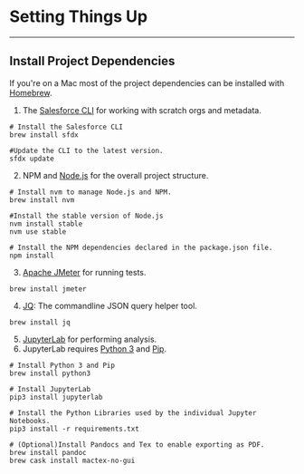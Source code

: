 # Setting Things Up

---

## Install Project Dependencies

If you're on a Mac most of the project dependencies can be installed with [Homebrew](https://brew.sh/).

1. The [Salesforce CLI](https://developer.salesforce.com/tools/sfdxcli) for working with scratch orgs and metadata.

```shell
# Install the Salesforce CLI
brew install sfdx

#Update the CLI to the latest version.
sfdx update
```

2. NPM and [Node.js](https://nodejs.org/en/download/) for the overall project structure.

```shell
# Install nvm to manage Node.js and NPM.
brew install nvm

#Install the stable version of Node.js
nvm install stable
nvm use stable

# Install the NPM dependencies declared in the package.json file.
npm install
```

3. [Apache JMeter](https://jmeter.apache.org/) for running tests.

```shell
brew install jmeter
```

4. [JQ](https://stedolan.github.io/jq/): The commandline JSON query helper tool.

```shell
brew install jq
```

5. [JupyterLab](https://jupyter.org/) for performing analysis.
6. JupyterLab requires [Python 3](https://www.python.org/) and [Pip](https://pip.pypa.io/en/stable/).

```shell
# Install Python 3 and Pip
brew install python3

# Install JupyterLab
pip3 install jupyterlab

# Install the Python Libraries used by the individual Jupyter Notebooks.
pip3 install -r requirements.txt

# (Optional)Install Pandocs and Tex to enable exporting as PDF.
brew install pandoc
brew cask install mactex-no-gui
```
